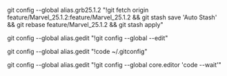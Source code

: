git config --global alias.grb25.1.2 "!git fetch origin feature/Marvel_25.1.2:feature/Marvel_25.1.2 && git stash save 'Auto Stash' && git rebase feature/Marvel_25.1.2 && git stash apply"

git config --global alias.gedit "!git config --global --edit"

git config --global alias.gedit "!code ~/.gitconfig"

git config --global alias.gedit "!git config --global core.editor 'code --wait'"


